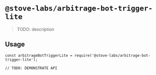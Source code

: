 # `@stove-labs/arbitrage-bot-trigger-lite`

> TODO: description

## Usage

```
const arbitrageBotTriggerLite = require('@stove-labs/arbitrage-bot-trigger-lite');

// TODO: DEMONSTRATE API
```
